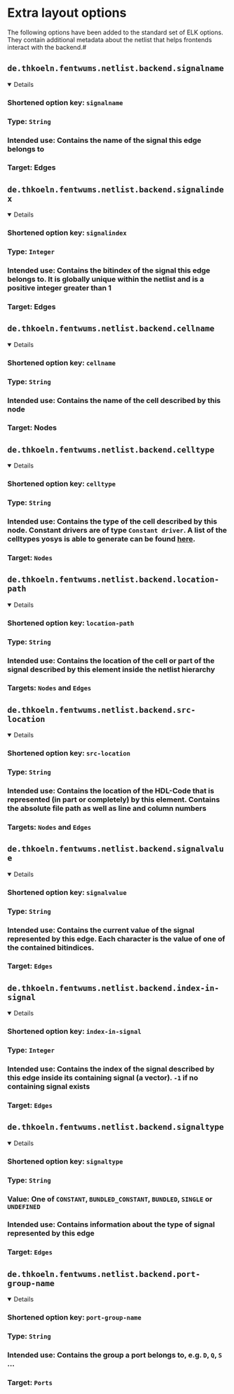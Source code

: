 # Extra layout options

The following options have been added to the standard set of ELK options.
They contain additional metadata about the netlist that helps frontends interact with the backend.#

## `de.thkoeln.fentwums.netlist.backend.signalname`
<details open>

### Shortened option key: `signalname`
### Type: `String`
### Intended use: Contains the name of the signal this edge belongs to
### Target: Edges
</details>

## `de.thkoeln.fentwums.netlist.backend.signalindex`
<details open>

### Shortened option key: `signalindex`
### Type: `Integer`
### Intended use: Contains the bitindex of the signal this edge belongs to. It is globally unique within the netlist and is a positive integer greater than 1
### Target: Edges
</details>

## `de.thkoeln.fentwums.netlist.backend.cellname`
<details open>

### Shortened option key: `cellname`
### Type: `String`
### Intended use: Contains the name of the cell described by this node
### Target: Nodes
</details>

## `de.thkoeln.fentwums.netlist.backend.celltype`
<details open>

### Shortened option key: `celltype`
### Type: `String`
### Intended use: Contains the type of the cell described by this node. Constant drivers are of type `Constant driver`. A list of the celltypes yosys is able to generate can be found [here](https://yosyshq.readthedocs.io/projects/yosys/en/latest/cell_index.html).
### Target: `Nodes`
</details>

## `de.thkoeln.fentwums.netlist.backend.location-path`
<details open>

### Shortened option key: `location-path`
### Type: `String`
### Intended use: Contains the location of the cell or part of the signal described by this element inside the netlist hierarchy
### Targets: `Nodes` and `Edges`
</details>

## `de.thkoeln.fentwums.netlist.backend.src-location`
<details open>

### Shortened option key: `src-location`
### Type: `String`
### Intended use: Contains the location of the HDL-Code that is represented (in part or completely) by this element. Contains the absolute file path as well as line and column numbers
### Targets: `Nodes` and `Edges`
</details>

## `de.thkoeln.fentwums.netlist.backend.signalvalue`
<details open>

### Shortened option key: `signalvalue`
### Type: `String`
### Intended use: Contains the current value of the signal represented by this edge. Each character is the value of one of the contained bitindices.
### Target: `Edges`
</details>

## `de.thkoeln.fentwums.netlist.backend.index-in-signal`
<details open>

### Shortened option key: `index-in-signal`
### Type: `Integer`
### Intended use: Contains the index of the signal described by this edge inside its containing signal (a vector). `-1` if no containing signal exists
### Target: `Edges`
</details>

## `de.thkoeln.fentwums.netlist.backend.signaltype`
<details open>

### Shortened option key: `signaltype`
### Type: `String`
### Value: One of `CONSTANT`, `BUNDLED_CONSTANT`, `BUNDLED`, `SINGLE` or `UNDEFINED`
### Intended use: Contains information about the type of signal represented by this edge
### Target: `Edges`
</details>

## `de.thkoeln.fentwums.netlist.backend.port-group-name`
<details open>

### Shortened option key: `port-group-name`
### Type: `String`
### Intended use: Contains the group a port belongs to, e.g. `D`, `Q`, `S` ...
### Target: `Ports`
</details>